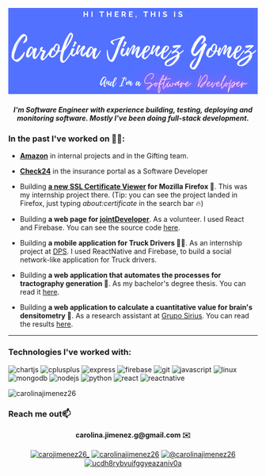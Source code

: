 [![Header](https://raw.githubusercontent.com/carolinajimenez26/carolinajimenez26/master/header_smaller.png "Header")](https://carolinajimenez26.github.io/index)

<!--
**carolinajimenez26/carolinajimenez26** is a ✨ _special_ ✨ repository because its `README.md` (this file) appears on your GitHub profile.

Here are some ideas to get you started:

- 🔭 I’m currently working on ...
- 🌱 I’m currently learning ...
- 👯 I’m looking to collaborate on ...
- 🤔 I’m looking for help with ...
- 💬 Ask me about ...
- 📫 How to reach me: ...
- 😄 Pronouns: ...
- ⚡ Fun fact: ...
-->


<!-- <h1 align="center">Hi 👋, I'm Carolina Jimenez Gomez</h1> -->
<h5 align="center">I'm Software Engineer with experience building, testing, deploying and monitoring software. Mostly I've been doing full-stack development.</h5>

<h3> In the past I've worked on 👩‍💻: </h3>

- __[Amazon](amazon.com)__ in internal projects and in the Gifting team.

- __[Check24](https://www.check24.de/)__ in the insurance portal as a Software Developer 

- Building __[a new SSL Certificate Viewer](https://wiki.mozilla.org/Firefox_Security_Newsletter/FSN-2019#Firefox_Security) for Mozilla Firefox 🦊__. This was my internship project there. (Tip: you can see the project landed in Firefox, just typing _about:certificate_ in the search bar 🔥)

- Building __a web page for [jointDeveloper](https://jointdevweb.firebaseapp.com/photoGallery)__. As a volunteer. I used React and Firebase. You can see the source code [here](https://github.com/jointDeveloper/web). 

- Building __a mobile application for Truck Drivers 📱🚚__. As an internship project at [DPS](https://digitalproductschool.io/). I used ReactNative and Firebase, to build a social network-like application for Truck drivers. 

- Building __a web application that automates the processes for tractography generation 🧠__. As my bachelor's degree thesis. You can read it [here](http://repositorio.utp.edu.co/dspace/handle/11059/9433).

- Building __a web application to calculate a cuantitative value for brain's densitometry 🧠__. As a research assistant at [Grupo Sirius](https://sirius.utp.edu.co/). You can read the results [here](https://www.overleaf.com/project/58d9229f0df518ca6813171f).

<!--<p align="left"> <img src="https://komarev.com/ghpvc/?username=carolinajimenez26" alt="carolinajimenez26" /> </p> -->

-------

<!-- ### Blogs posts -->
<!-- BLOG-POST-LIST:START -->
<!-- BLOG-POST-LIST:END -->

<h3> Technologies I've worked with: </h3>

<p align="left"><img src="https://www.chartjs.org/media/logo-title.svg" alt="chartjs" width="40" height="40"/> <img src="https://devicons.github.io/devicon/devicon.git/icons/cplusplus/cplusplus-original.svg" alt="cplusplus" width="40" height="40"/> <img src="https://devicons.github.io/devicon/devicon.git/icons/express/express-original-wordmark.svg" alt="express" width="40" height="40"/> <img src="https://www.vectorlogo.zone/logos/firebase/firebase-icon.svg" alt="firebase" width="40" height="40"/> <img src="https://www.vectorlogo.zone/logos/git-scm/git-scm-icon.svg" alt="git" width="40" height="40"/> <img src="https://devicons.github.io/devicon/devicon.git/icons/javascript/javascript-original.svg" alt="javascript" width="40" height="40"/> <img src="https://devicons.github.io/devicon/devicon.git/icons/linux/linux-original.svg" alt="linux" width="40" height="40"/> <img src="https://devicons.github.io/devicon/devicon.git/icons/mongodb/mongodb-original-wordmark.svg" alt="mongodb" width="40" height="40"/> <img src="https://devicons.github.io/devicon/devicon.git/icons/nodejs/nodejs-original-wordmark.svg" alt="nodejs" width="40" height="40"/> <img src="https://devicons.github.io/devicon/devicon.git/icons/python/python-original.svg" alt="python" width="40" height="40"/> <img src="https://devicons.github.io/devicon/devicon.git/icons/react/react-original-wordmark.svg" alt="react" width="40" height="40"/> <img src="https://reactnative.dev/img/header_logo.svg" alt="reactnative" width="40" height="40"/></p>

<p><img align="" src="https://github-readme-stats.vercel.app/api/top-langs/?username=carolinajimenez26&layout=compact&hide=html" alt="carolinajimenez26" /></p>
<!-- <p>&nbsp;<img align="" src="https://github-readme-stats.vercel.app/api?username=carolinajimenez26&show_icons=true" alt="carolinajimenez26" /></p> -->

<h3> Reach me out📫 </h3> 

<p align="center"><b>carolina.jimenez.g@gmail.com ✉️ </b></p>

<p align="center">
<a href="https://twitter.com/carojimenez26_" target="blank"><img align="center" src="https://cdn.jsdelivr.net/npm/simple-icons@3.0.1/icons/twitter.svg" alt="carojimenez26_" height="30" width="30" /></a>
<a href="https://linkedin.com/in/carolinajimenez26" target="blank"><img align="center" src="https://cdn.jsdelivr.net/npm/simple-icons@3.0.1/icons/linkedin.svg" alt="carolinajimenez26" height="30" width="30" /></a>
<a href="https://medium.com/@carolinajimenez26" target="blank"><img align="center" src="https://cdn.jsdelivr.net/npm/simple-icons@3.0.1/icons/medium.svg" alt="@carolinajimenez26" height="30" width="30" /></a>
<a href="https://www.youtube.com/channel/UCDH8RYbvuIFgGYeazAnIV0A" target="blank"><img align="center" src="https://cdn.jsdelivr.net/npm/simple-icons@3.0.1/icons/youtube.svg" alt="ucdh8rybvuifggyeazaniv0a" height="30" width="30" /></a>
</p>
